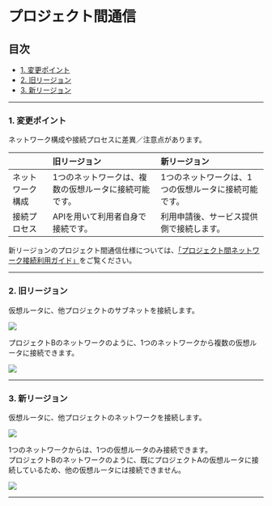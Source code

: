 # プロジェクト間通信

## 目次  

<!-- TOC depthFrom:3 depthTo:3 withLinks:1 updateOnSave:1 orderedList:0 -->

- [1. 変更ポイント](#1-変更ポイント)
- [2. 旧リージョン](#2-旧リージョン)
- [3. 新リージョン](#3-新リージョン)

<!-- /TOC -->


---

### 1. 変更ポイント  

ネットワーク構成や接続プロセスに差異／注意点があります。  

|                  | 旧リージョン                                          | 新リージョン                                         |
|:-----------------|:------------------------------------------------------|:-----------------------------------------------------|
| ネットワーク構成 | 1つのネットワークは、複数の仮想ルータに接続可能です。 | 1つのネットワークは、1つの仮想ルータに接続可能です。 |
| 接続プロセス     | APIを用いて利用者自身で接続です。                     | 利用申請後、サービス提供側で接続します。             |

新リージョンのプロジェクト間通信仕様については、[「プロジェクト間ネットワーク接続利用ガイド」](https://doc.cloud.global.fujitsu.com/lib/iaas/jp/Inter_project_connection_guide/Inter_project_connection_guide.pdf)をご覧ください。


------

### 2. 旧リージョン  

仮想ルータに、他プロジェクトのサブネットを接続します。

![](images/old-projectconnection.png)


プロジェクトBのネットワークのように、1つのネットワークから複数の仮想ルータに接続できます。

![](images/old-projectconnection-2router.png)


------

### 3. 新リージョン  

仮想ルータに、他プロジェクトのネットワークを接続します。

![](images/new-projectconnection.png)


1つのネットワークからは、1つの仮想ルータのみ接続できます。  
プロジェクトBのネットワークのように、既にプロジェクトAの仮想ルータに接続しているため、他の仮想ルータには接続できません。

![](images/new-projectconnection-2router.png)  


---
